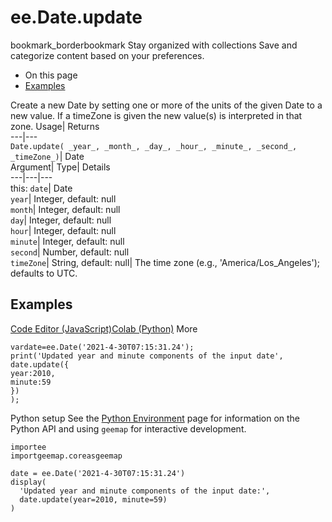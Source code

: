  
#  ee.Date.update 
bookmark_borderbookmark Stay organized with collections  Save and categorize content based on your preferences.
  * On this page
  * [Examples](https://developers.google.com/earth-engine/apidocs/ee-date-update#examples)


Create a new Date by setting one or more of the units of the given Date to a new value. If a timeZone is given the new value(s) is interpreted in that zone. 
Usage| Returns  
---|---  
`Date.update( _year_, _month_, _day_, _hour_, _minute_, _second_, _timeZone_)`| Date  
Argument| Type| Details  
---|---|---  
this: `date`| Date  
`year`| Integer, default: null  
`month`| Integer, default: null  
`day`| Integer, default: null  
`hour`| Integer, default: null  
`minute`| Integer, default: null  
`second`| Number, default: null  
`timeZone`| String, default: null| The time zone (e.g., 'America/Los_Angeles'); defaults to UTC.  
## Examples
[Code Editor (JavaScript)](https://developers.google.com/earth-engine/apidocs/ee-date-update#code-editor-javascript-sample)[Colab (Python)](https://developers.google.com/earth-engine/apidocs/ee-date-update#colab-python-sample) More
```
vardate=ee.Date('2021-4-30T07:15:31.24');
print('Updated year and minute components of the input date',
date.update({
year:2010,
minute:59
})
);
```
Python setup
See the [ Python Environment](https://developers.google.com/earth-engine/guides/python_install) page for information on the Python API and using `geemap` for interactive development.
```
importee
importgeemap.coreasgeemap
```
```
date = ee.Date('2021-4-30T07:15:31.24')
display(
  'Updated year and minute components of the input date:',
  date.update(year=2010, minute=59)
)
```

